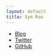 ```yaml
---
layout: default
title: Sym Roe
---
```



* [Blog](/articles)
* [Twitter](https://twitter.com/symroe)
* [GitHub](https://github.com/symroe)

